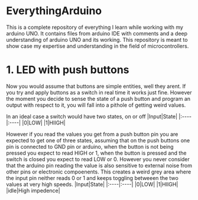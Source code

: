 # EverythingArduino
This is a complete repository of everything I learn while working with my arduino UNO. It contains files from arduino IDE with comments and a deep understanding of arduino UNO and its working. This repository is meant to show case my expertise and understanding in the field of microcontrollers. 

#  1. LED with push buttons

Now you would assume that buttons are simple entities, well they arent. If you try and apply buttons as a switch in real time it works just fine. However the moment you decide to sense the state of a push button and program an output with respect to it, you will fall into a pithole of getting weird values. 

In an ideal case a switch would have two states, on or off
|Input|State|
|:----|:----|
|0|LOW|
|1|HIIGH|




However if you read the values you get from a push button pin you are expected to get one of three states, assuming that on the push buttons one pin is connected to GND pin or arduino, when the button is not being pressed you expect to read HIGH or 1, when the button is pressed and the switch is closed you expect to read LOW or 0. However you never consider that the arduino pin reading the value is also sensitive to external noise from other pins or electronic compoenents. This creates a weird grey area where the input pin neither reads 0 or 1 and keeps toggling betweeen the two values at very high speeds.
|Input|State|
|:----|:----|
|0|LOW|
|1|HIIGH|
|idle|High impedence|



